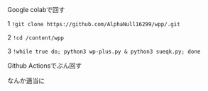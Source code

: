 Google colabで回す

1  `!git clone https://github.com/AlphaNull16299/wpp/.git`

2  `!cd /content/wpp`

3  `!while true do; python3 wp-plus.py & python3 sueqk.py; done`

Github Actionsでぶん回す

なんか適当に

